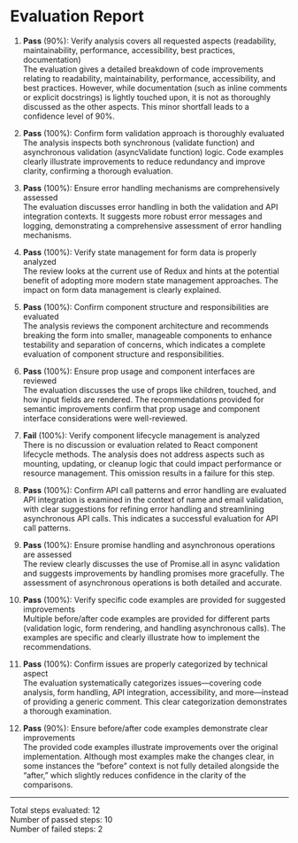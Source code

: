 # Evaluation Report

1. **Pass** (90%): Verify analysis covers all requested aspects (readability, maintainability, performance, accessibility, best practices, documentation)  
   The evaluation gives a detailed breakdown of code improvements relating to readability, maintainability, performance, accessibility, and best practices. However, while documentation (such as inline comments or explicit docstrings) is lightly touched upon, it is not as thoroughly discussed as the other aspects. This minor shortfall leads to a confidence level of 90%.

2. **Pass** (100%): Confirm form validation approach is thoroughly evaluated  
   The analysis inspects both synchronous (validate function) and asynchronous validation (asyncValidate function) logic. Code examples clearly illustrate improvements to reduce redundancy and improve clarity, confirming a thorough evaluation.

3. **Pass** (100%): Ensure error handling mechanisms are comprehensively assessed  
   The evaluation discusses error handling in both the validation and API integration contexts. It suggests more robust error messages and logging, demonstrating a comprehensive assessment of error handling mechanisms.

4. **Pass** (100%): Verify state management for form data is properly analyzed  
   The review looks at the current use of Redux and hints at the potential benefit of adopting more modern state management approaches. The impact on form data management is clearly explained.

5. **Pass** (100%): Confirm component structure and responsibilities are evaluated  
   The analysis reviews the component architecture and recommends breaking the form into smaller, manageable components to enhance testability and separation of concerns, which indicates a complete evaluation of component structure and responsibilities.

6. **Pass** (100%): Ensure prop usage and component interfaces are reviewed  
   The evaluation discusses the use of props like children, touched, and how input fields are rendered. The recommendations provided for semantic improvements confirm that prop usage and component interface considerations were well-reviewed.

7. **Fail** (100%): Verify component lifecycle management is analyzed  
   There is no discussion or evaluation related to React component lifecycle methods. The analysis does not address aspects such as mounting, updating, or cleanup logic that could impact performance or resource management. This omission results in a failure for this step.

8. **Pass** (100%): Confirm API call patterns and error handling are evaluated  
   API integration is examined in the context of name and email validation, with clear suggestions for refining error handling and streamlining asynchronous API calls. This indicates a successful evaluation for API call patterns.

9. **Pass** (100%): Ensure promise handling and asynchronous operations are assessed  
   The review clearly discusses the use of Promise.all in async validation and suggests improvements by handling promises more gracefully. The assessment of asynchronous operations is both detailed and accurate.

10. **Pass** (100%): Verify specific code examples are provided for suggested improvements  
    Multiple before/after code examples are provided for different parts (validation logic, form rendering, and handling asynchronous calls). The examples are specific and clearly illustrate how to implement the recommendations.

11. **Pass** (100%): Confirm issues are properly categorized by technical aspect  
    The evaluation systematically categorizes issues—covering code analysis, form handling, API integration, accessibility, and more—instead of providing a generic comment. This clear categorization demonstrates a thorough examination.

12. **Pass** (90%): Ensure before/after code examples demonstrate clear improvements  
    The provided code examples illustrate improvements over the original implementation. Although most examples make the changes clear, in some instances the “before” context is not fully detailed alongside the “after,” which slightly reduces confidence in the clarity of the comparisons.

---

Total steps evaluated: 12  
Number of passed steps: 10  
Number of failed steps: 2
